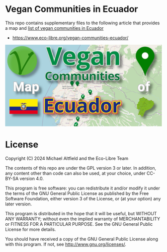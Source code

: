 # Vegan Communities in Ecuador

This repo contains supplementary files to the following article that provides a map and [list of vegan communities in Ecuador](https://www.eco-libre.org/vegan-communities-ecuador/)

 * https://www.eco-libre.org/vegan-communities-ecuador/

<img src="images/vegan-communities-ecuador_featuredImage.jpg?raw=true" alt="Vegan Communities Map of Ecaudor"></a>

# License

Copyright (C) 2024 Michael Altfield and the Eco-Libre Team

The contents of this repo are under the GPL version 3 or later.
In addition, any content other than code can also be used, at your
choice, under CC-BY-SA version 4.0.

This program is free software: you can redistribute it and/or modify
it under the terms of the GNU General Public License as published by
the Free Software Foundation, either version 3 of the License, or
(at your option) any later version.

This program is distributed in the hope that it will be useful,
but WITHOUT ANY WARRANTY; without even the implied warranty of
MERCHANTABILITY or FITNESS FOR A PARTICULAR PURPOSE.  See the
GNU General Public License for more details.

You should have received a copy of the GNU General Public License
along with this program.  If not, see <http://www.gnu.org/licenses/>.
